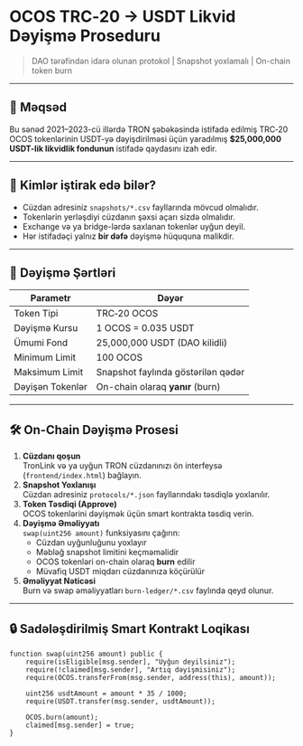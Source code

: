 # OCOS TRC‑20 → USDT Likvid Dəyişmə Proseduru
> DAO tərəfindən idarə olunan protokol | Snapshot yoxlamalı | On-chain token burn

---

## 🔹 Məqsəd
Bu sənəd 2021–2023-cü illərdə TRON şəbəkəsində istifadə edilmiş TRC‑20 OCOS tokenlərinin USDT-yə dəyişdirilməsi üçün yaradılmış **$25,000,000 USDT-lik likvidlik fondunun** istifadə qaydasını izah edir.

---

## 🧾 Kimlər iştirak edə bilər?
- Cüzdan adresiniz `snapshots/*.csv` fayllarında mövcud olmalıdır.
- Tokenlərin yerləşdiyi cüzdanın şəxsi açarı sizdə olmalıdır.
- Exchange və ya bridge-lərdə saxlanan tokenlər uyğun deyil.
- Hər istifadəçi yalnız **bir dəfə** dəyişmə hüququna malikdir.

---

## 🔁 Dəyişmə Şərtləri
| Parametr             | Dəyər                              |
|----------------------|-------------------------------------|
| Token Tipi           | TRC‑20 OCOS                         |
| Dəyişmə Kursu        | 1 OCOS = 0.035 USDT                 |
| Ümumi Fond           | 25,000,000 USDT (DAO kilidli)       |
| Minimum Limit        | 100 OCOS                            |
| Maksimum Limit       | Snapshot faylında göstərilən qədər  |
| Dəyişən Tokenlər     | On-chain olaraq **yanır** (burn)    |

---

## 🛠️ On-Chain Dəyişmə Prosesi
1. **Cüzdanı qoşun**  
   TronLink və ya uyğun TRON cüzdanınızı ön interfeysə (`frontend/index.html`) bağlayın.
2. **Snapshot Yoxlanışı**  
   Cüzdan adresiniz `protocols/*.json` fayllarındakı təsdiqlə yoxlanılır.
3. **Token Təsdiqi (Approve)**  
   OCOS tokenlərini dəyişmək üçün smart kontrakta təsdiq verin.
4. **Dəyişmə Əməliyyatı**  
   `swap(uint256 amount)` funksiyasını çağırın:
   - Cüzdan uyğunluğunu yoxlayır
   - Məbləğ snapshot limitini keçməməlidir
   - OCOS tokenləri on-chain olaraq **burn** edilir
   - Müvafiq USDT miqdarı cüzdanınıza köçürülür
5. **Əməliyyat Nəticəsi**  
   Burn və swap əməliyyatları `burn-ledger/*.csv` faylında qeyd olunur.

---

## 🔒 Sadələşdirilmiş Smart Kontrakt Loqikası
```solidity
function swap(uint256 amount) public {
    require(isEligible[msg.sender], "Uyğun deyilsiniz");
    require(!claimed[msg.sender], "Artıq dəyişmisiniz");
    require(OCOS.transferFrom(msg.sender, address(this), amount));

    uint256 usdtAmount = amount * 35 / 1000;
    require(USDT.transfer(msg.sender, usdtAmount));

    OCOS.burn(amount);
    claimed[msg.sender] = true;
}
